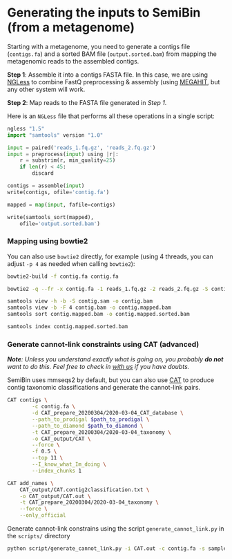 # Generating the inputs to SemiBin (from a metagenome)

Starting with a metagenome, you need to generate a contigs file (`contigs.fa`) and a sorted BAM file (`output.sorted.bam`) from mapping the metagenomic reads to the assembled contigs.

**Step 1**: Assemble it into a contigs FASTA file. In this case, we are using [NGLess](https://ngless.embl.de/) to combine FastQ preprocessing &amp; assembly (using [MEGAHIT](https://academic.oup.com/bioinformatics/article/31/10/1674/177884), but any other system will work.

**Step 2**: Map reads to the FASTA file generated in _Step 1_.

Here is an `NGLess` file that performs all these operations in a single script:

```python
ngless "1.5"
import "samtools" version "1.0"

input = paired('reads_1.fq.gz', 'reads_2.fq.gz')
input = preprocess(input) using |r|:
    r = substrim(r, min_quality=25)
    if len(r) < 45:
        discard

contigs = assemble(input)
write(contigs, ofile='contig.fa')

mapped = map(input, fafile=contigs)

write(samtools_sort(mapped),
    ofile='output.sorted.bam')
```

### Mapping using bowtie2

You can also use `bowtie2` directly, for example (using 4 threads, you can
adjust `-p 4` as needed when calling `bowtie2`):

```bash
bowtie2-build -f contig.fa contig.fa

bowtie2 -q --fr -x contig.fa -1 reads_1.fq.gz -2 reads_2.fq.gz -S contig.sam -p 4

samtools view -h -b -S contig.sam -o contig.bam
samtools view -b -F 4 contig.bam -o contig.mapped.bam
samtools sort contig.mapped.bam -o contig.mapped.sorted.bam

samtools index contig.mapped.sorted.bam
```

### Generate cannot-link constraints using CAT (advanced)

_**Note**: Unless you understand exactly what is going on, you probably **do not** want to do this. Feel free to check in [with us](https://groups.google.com/g/semibin-users) if you have doubts._

SemiBin uses mmseqs2 by default, but you can also use [CAT](https://github.com/dutilh/CAT) to produce contig taxonomic classifications and generate the cannot-link pairs.

```bash
CAT contigs \
        -c contig.fa \
        -d CAT_prepare_20200304/2020-03-04_CAT_database \
        --path_to_prodigal $path_to_prodigal \
        --path_to_diamond $path_to_diamond \
        -t CAT_prepare_20200304/2020-03-04_taxonomy \
        -o CAT_output/CAT \
        --force \
        -f 0.5 \
        --top 11 \
        --I_know_what_Im_doing \
        --index_chunks 1

CAT add_names \
    CAT_output/CAT.contig2classification.txt \
    -o CAT_output/CAT.out \
    -t CAT_prepare_20200304/2020-03-04_taxonomy \
    --force \
    --only_official
```

Generate cannot-link constrains using the script `generate_cannot_link.py` in the `scripts/` directory

```bash
python script/generate_cannot_link.py -i CAT.out -c contig.fa -s sample-name -o output --CAT
```

